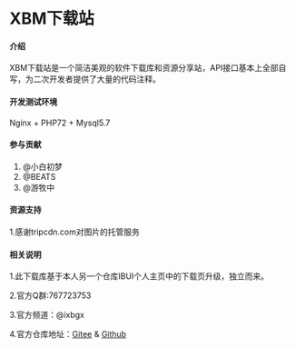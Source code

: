 # XBM下载站

#### 介绍
XBM下载站是一个简洁美观的软件下载库和资源分享站，API接口基本上全部自写，为二次开发者提供了大量的代码注释。

#### 开发测试环境

Nginx + PHP72 + Mysql5.7

#### 参与贡献

1. @小白初梦 
2. @BEATS
3. @游牧中

#### 资源支持

1.感谢tripcdn.com对图片的托管服务

#### 相关说明

1.此下载库基于本人另一个仓库IBUI个人主页中的下载页升级，独立而来。

2.官方Q群:767723753

3.官方频道：@ixbgx

4.官方仓库地址：[Gitee](https://gitee.com/ibaizhan/XBMdownload) & [Github](https://github.com/xbaimax/XBMdownload)
